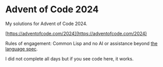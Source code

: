 # Advent of Code 2024

My solutions for Advent of Code 2024. 

[https://adventofcode.com/2024](https://adventofcode.com/2024)

Rules of engagement: Common Lisp and no AI or assistance beyond [the language spec](https://www.lispworks.com/documentation/HyperSpec/Front/index.htm).

I did not complete all days but if you see code here, it works.
